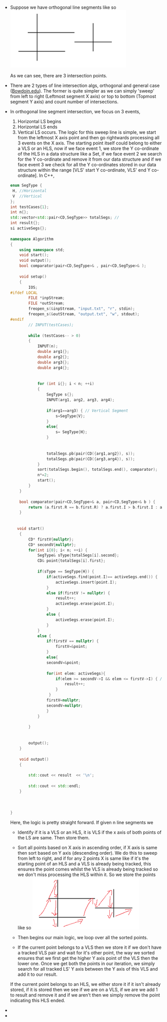 - Suppose we have orthogonal line segments like so
  ![image.png](../assets/image_1684566689683_0.png)
  
  As we can see, there are 3 intersection points.
- There are 2 types of line intersection algs, orthogonal and general case ([Bowdoin.edu]( https://tildesites.bowdoin.edu/~ltoma/teaching/cs3250-CompGeom/spring17/Lectures/orthosegmintersect-6up.pdf)). The former is quite simpler as we can simply 'sweep' from left to right (Leftmost segment X axis) or top to bottom (Topmost segment Y axis) and count number of intersections.
- In orthogonal line segment intersection, we focus on 3 events, 
  1. Horizontal LS begins
  2. Horizontal LS ends
  3. Vertical LS occurs. 
  The logic for this sweep line is simple, we start from the leftmost X axis point and then go rightwards  processing all 3 events on the X axis. 
  The starting point itself could belong to either a VLS or an HLS, now if we face event 1, we store the Y co-ordinate of the HLS in a data structure like a Set, if we face event 2 we search for the Y co-ordinate and remove it from our data structure and if we face event 3 we check for all the Y co-ordinates stored in our data structure within the range [VLS' start Y co-ordinate, VLS' end Y co-ordinate].
  In C++,
  ```cpp
  enum SegType {
   H, //Horizontal
   V  //Vertical
  };
  int testCases{1};
  int n{};
  std::vector<std::pair<CD,SegType>> totalSegs; //
  int result{};
  si activeSegs{};
  
  namespace Algorithm
  {
      using namespace std;
      void start();
      void output();
      bool comparator(pair<CD,SegType>& , pair<CD,SegType>& );
  
      void setup()
      {
          IOS;
  #ifdef LOCAL
          FILE *inpStream;
          FILE *outStream;
          freopen_s(&inpStream, "input.txt", "r", stdin);
          freopen_s(&outStream, "output.txt", "w", stdout);
  #endif
          // INPUT(testCases);
  
          while (testCases-- > 0)
          {
              INPUT(n);
              double arg1{};
              double arg2{};
              double arg3{};
              double arg4{};
  
  
              for (int i{}; i < n; ++i)
              {
                  SegType s{};
                  INPUT(arg1, arg2, arg3, arg4);
  
                  if(arg1==arg3) { // Vertical Segment
                      s=SegType{V};
                  }
                  else{
                      s= SegType{H};
                  }
  
  
                  totalSegs.pb(pair(CD({arg1,arg2}), s));
                  totalSegs.pb(pair(CD({arg3,arg4}), s));
              }
              sort(totalSegs.begin(), totalSegs.end(), comparator);
              n*=2;
              start();
          }
      }
  
      bool comparator(pair<CD,SegType>& a, pair<CD,SegType>& b ) {
          return (a.first.R == b.first.R) ? a.first.I > b.first.I : a.first.R < b.first.R;
      }
  
  
     void start()
      {
          CD* firstV{nullptr};
          CD* secondV{nullptr};
          for(int i{0}; i< n; ++i) {
              SegType& sType{totalSegs[i].second};
              CD& point{totalSegs[i].first};
  
              if(sType == SegType{H}) {
                  if(activeSegs.find(point.I)== activeSegs.end()) {
                      activeSegs.insert(point.I);
                  }
                  else if(firstV != nullptr) {
                      result++;
                      activeSegs.erase(point.I);
                  }
                  else {
                      activeSegs.erase(point.I);
                  }
              }
              else {
                  if(firstV == nullptr) {
                      firstV=&point;
                  }
                  else{
                  secondV=&point;
  
                  for(int elem: activeSegs){
                      if(elem >= secondV->I && elem <= firstV->I) { //The way we sort enables us the assumption that the element that comes later in totalSegs has greater Y axis (I)
                          result++;
                      }
                   }
                  firstV=nullptr;
                  secondV=nullptr;
                  }
              }
              
          }
  
          
          output();
      }
  
      void output()
      {
  
          std::cout << result  << '\n';
  
          std::cout << std::endl;
      }
  
  
  
  }
  ```
  Here, the logic is pretty straight forward. If given n line segments 
  we
  * Identify if it is a VLS or an HLS, it is VLS if the x axis of both points of the LS are same. Then store them. 
  * Sort all points based on X axis in ascending order, if X axis is same then sort based on Y axis (descending order). We do this to sweep from left to right, and if for any 2 points X is same like if it's the starting point of an HLS and a VLS is already being tracked, this ensures the point comes whilst the VLS is already being tracked so we don't miss processing the HLS within it.
  So we store the points like so
  ![image.png](../assets/image_1685786141621_0.png)
  
  * Then begins our main logic, we loop over all the sorted points. 
  * If the current point belongs to a VLS then we store it if we don't have a tracked VLS pair and wait for it's other point, the way we sorted ensures that we first get the higher Y axis point of the VLS then the lower one. Once we get both the points in our iteration, we simply search for all tracked LS' Y axis between the Y axis of this VLS and add it to our result.
  
  If the current point belongs to an HLS, we either store it if it isn't already stored, if it is stored then we see if we are on a VLS, if we are we add 1 to result and remove it and if we aren't then we simply remove the point indicating this HLS ended.
-
-